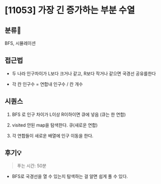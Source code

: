 # [11053] 가장 긴 증가하는 부분 수열

## 분류💁

BFS, 시뮬레이션

## 접근법

- 두 나라 인구차이가 L보다 크거나 같고, R보다 작거나 같으면 국경선 공유를한다

- 각 칸 인구수 = 연합내 인구수 / 칸 개수



## 시퀀스
1. BFS 로 인구 차이가 L이상 R이하이면 큐에 넣음 (큐는 한 연합)

2. visited 안된 map을 탐색한다. 큐(새로운 연합)

3. 각 연합들이 새로운 배열에 인구 이동을 한다. 



## 후기💡
> 푸는 시간: 50분

- BFS로 국경선을 열 수 있는지 탐색하는 걸 알면 쉽게 풀 수 있다.

